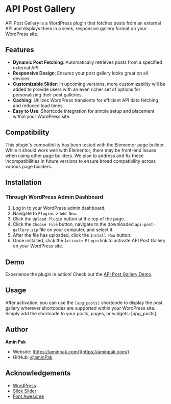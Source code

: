 # API Post Gallery

API Post Gallery is a WordPress plugin that fetches posts from an external API and displays them in a sleek, responsive gallery format on your WordPress site.

## Features

- **Dynamic Post Fetching**: Automatically retrieves posts from a specified external API.
- **Responsive Design**: Ensures your post gallery looks great on all devices.
- **Customizable Slider**: In upcoming versions, more customizability will be added to provide users with an even richer set of options for personalizing their post galleries.
- **Caching**: Utilizes WordPress transients for efficient API data fetching and reduced load times.
- **Easy to Use**: Shortcode integration for simple setup and placement within your WordPress site.

## Compatibility

This plugin's compatibility has been tested with the Elementor page builder. While it should work well with Elementor, there may be front-end issues when using other page builders. We plan to address and fix these incompatibilities in future versions to ensure broad compatibility across various page builders.

## Installation

### Through WordPress Admin Dashboard

1. Log in to your WordPress admin dashboard.
2. Navigate to `Plugins` > `Add New`.
3. Click the `Upload Plugin` button at the top of the page.
4. Click the `Choose File` button, navigate to the downloaded `api-post-gallery.zip` file on your computer, and select it.
5. After the file has uploaded, click the `Install Now` button.
6. Once installed, click the `Activate Plugin` link to activate API Post Gallery on your WordPress site.

## Demo

Experience the plugin in action! Check out the [API Post Gallery Demo](https://aminpak.com/api-post-gallery/).

## Usage

After activation, you can use the `[apg_posts]` shortcode to display the post gallery wherever shortcodes are supported within your WordPress site. Simply add the shortcode to your posts, pages, or widgets:
[apg_posts]

## Author

**Amin Pak**

- Website: [https://aminpak.com/](https://aminpak.com/)
- GitHub: [@aminPak](#)

## Acknowledgements

- [WordPress](https://wordpress.org/)
- [Slick Slider](https://kenwheeler.github.io/slick/)
- [Font Awesome](https://fontawesome.com/)
